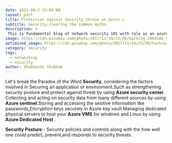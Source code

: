 ```yaml
---
date: 2021-08-2 23:04:08
layout: post
title: Protection against Security threat on Azure.☠️
subtitle: Security:clearing the common myths.
description: >- 
 This is fundamental blog of network security 101 with role as an azure developer,solution architect,administrator requires knowledge of the foundations of networking. 
image: https://cdn.pixabay.com/photo/2017/11/19/23/56/hacking-2964100_960_720.jpg
optimized_image: https://cdn.pixabay.com/photo/2017/11/19/23/56/hacking-2964100_960_720.jpg
category: security
tags:
  - networking
  - security
author: Shubhendu Shubham
---
```


Let's break the Paradox of the Word **Security**, considering the factors involved in Securing an application or environment.Such as strengthening security posture and protect against threat by using **Azure security center**. Collecting and acting on security data from many different sources by using **Azure sentinel**.Storing and accessing the sesitive information like passwords,Encryption keys securely in Azure key vault.Managing dedicated physical servers to host your **Azure VMS** for windows and Linux by using **Azure Dedicated Host** .

**Security Posture**:- Security policies and controls along with the how well one could predict, prevent,and responds to security threats.





